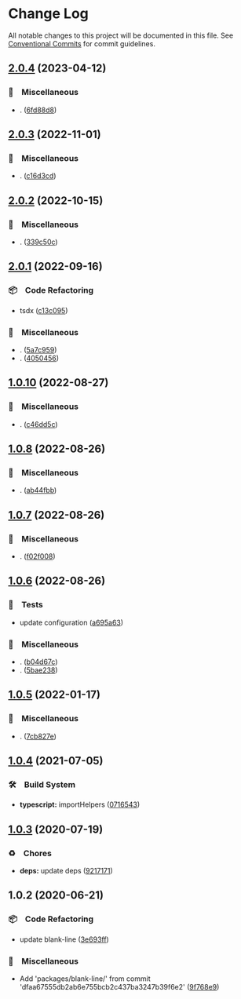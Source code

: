 # Change Log

All notable changes to this project will be documented in this file.
See [Conventional Commits](https://conventionalcommits.org) for commit guidelines.

## [2.0.4](https://github.com/bluelovers/ws-string/compare/blank-line@2.0.3...blank-line@2.0.4) (2023-04-12)



### 🔖　Miscellaneous

* . ([6fd88d8](https://github.com/bluelovers/ws-string/commit/6fd88d8c88e90b4ff08660729d5ef6d1562a8767))



## [2.0.3](https://github.com/bluelovers/ws-string/compare/blank-line@2.0.2...blank-line@2.0.3) (2022-11-01)



### 🔖　Miscellaneous

* . ([c16d3cd](https://github.com/bluelovers/ws-string/commit/c16d3cd54f8a49287f41805546dca27f709f009d))



## [2.0.2](https://github.com/bluelovers/ws-string/compare/blank-line@2.0.1...blank-line@2.0.2) (2022-10-15)



### 🔖　Miscellaneous

* . ([339c50c](https://github.com/bluelovers/ws-string/commit/339c50c70b046a1565bc9b359daba143a8a220e9))



## [2.0.1](https://github.com/bluelovers/ws-string/compare/blank-line@1.0.10...blank-line@2.0.1) (2022-09-16)



### 📦　Code Refactoring

* tsdx ([c13c095](https://github.com/bluelovers/ws-string/commit/c13c09508b86fcc276b2f5e0955d74f168a24e6a))


### 🔖　Miscellaneous

* . ([5a7c959](https://github.com/bluelovers/ws-string/commit/5a7c9593ae906b55bbd7923122e804436a5736b9))
* . ([4050456](https://github.com/bluelovers/ws-string/commit/405045666f25e3433f213e5ae0beca4f3460b578))



## [1.0.10](https://github.com/bluelovers/ws-string/compare/blank-line@1.0.8...blank-line@1.0.10) (2022-08-27)



### 🔖　Miscellaneous

* . ([c46dd5c](https://github.com/bluelovers/ws-string/commit/c46dd5c282d6b6297c374f5e6983bc05a2a3914b))



## [1.0.8](https://github.com/bluelovers/ws-string/compare/blank-line@1.0.7...blank-line@1.0.8) (2022-08-26)



### 🔖　Miscellaneous

* . ([ab44fbb](https://github.com/bluelovers/ws-string/commit/ab44fbb3afc8931caea68a1528c74a4e873b0731))



## [1.0.7](https://github.com/bluelovers/ws-string/compare/blank-line@1.0.6...blank-line@1.0.7) (2022-08-26)



### 🔖　Miscellaneous

* . ([f02f008](https://github.com/bluelovers/ws-string/commit/f02f0084480b8c21f85f55f1c0d5f0e0e86306dc))



## [1.0.6](https://github.com/bluelovers/ws-string/compare/blank-line@1.0.5...blank-line@1.0.6) (2022-08-26)



### 🚨　Tests

* update configuration ([a695a63](https://github.com/bluelovers/ws-string/commit/a695a63cafc1a89b5f86cdbeb4cf1295933c9039))


### 🔖　Miscellaneous

* . ([b04d67c](https://github.com/bluelovers/ws-string/commit/b04d67c8ca4b321cf88b01d82beb645f43a052e1))
* . ([5bae238](https://github.com/bluelovers/ws-string/commit/5bae23820b5f8032d9715292c485ed3272909c36))



## [1.0.5](https://github.com/bluelovers/ws-string/compare/blank-line@1.0.4...blank-line@1.0.5) (2022-01-17)


### 🔖　Miscellaneous

* . ([7cb827e](https://github.com/bluelovers/ws-string/commit/7cb827e5dc146474f8385ba919eefb48824c1dc2))





## [1.0.4](https://github.com/bluelovers/ws-string/compare/blank-line@1.0.3...blank-line@1.0.4) (2021-07-05)


### 🛠　Build System

* **typescript:** importHelpers ([0716543](https://github.com/bluelovers/ws-string/commit/07165434bf3e251a31c4d27966ea53136e5bc2e0))





## [1.0.3](https://github.com/bluelovers/ws-string/compare/blank-line@1.0.2...blank-line@1.0.3) (2020-07-19)


### ♻️　Chores

* **deps:** update deps ([9217171](https://github.com/bluelovers/ws-string/commit/92171710ad05549c9fef9fc875b3b587d87afdb1))





## 1.0.2 (2020-06-21)


### 📦　Code Refactoring

* update blank-line ([3e693ff](https://github.com/bluelovers/ws-string/commit/3e693ffd3f3321c2f082b2d21a0c64b0ff1f9634))


### 🔖　Miscellaneous

* Add 'packages/blank-line/' from commit 'dfaa67555db2ab6e755bcb2c437ba3247b39f6e2' ([9f768e9](https://github.com/bluelovers/ws-string/commit/9f768e91c4cc7c94b4839464c3ed581194d47c11))
